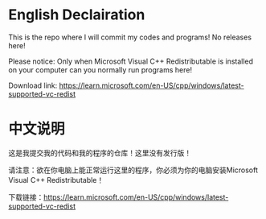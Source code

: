 # English Declairation
This is the repo where I will commit my codes and programs! No releases here!

Please notice: Only when Microsoft Visual C++ Redistributable is installed on your computer can you normally run programs here!

Download link: https://learn.microsoft.com/en-US/cpp/windows/latest-supported-vc-redist

# 中文说明
这是我提交我的代码和我的程序的仓库！这里没有发行版！

请注意：欲在你电脑上能正常运行这里的程序，你必须为你的电脑安装Microsoft Visual C++ Redistributable！

下载链接：https://learn.microsoft.com/en-US/cpp/windows/latest-supported-vc-redist
